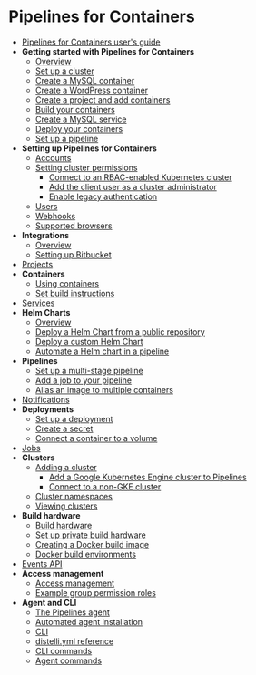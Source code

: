 # Pipelines for Containers

* [Pipelines for Containers user's guide](./index.md)
* **Getting started with Pipelines for Containers**
    * [Overview](./gs_overview.md)
    * [Set up a cluster](./gs_cluster_set_up.md)
    * [Create a MySQL container](./gs_create_mysql_container.md)
    * [Create a WordPress container](./gs_create_wordpress_container.md)
    * [Create a project and add containers](./gs_create_project.md)
    * [Build your containers](./gs_build_containers.md)
    * [Create a MySQL service](./gs_create_mysql_service.md)
    * [Deploy your containers](./gs_deploy_containers.md)
    * [Set up a pipeline](./gs_pipeline_set_up.md)
* **Setting up Pipelines for Containers**
    * [Accounts](./account.md)
    * [Setting cluster permissions](./cluster-set-permissions.md)
       * [Connect to an RBAC-enabled Kubernetes cluster](./pfc_permissions_kube_rbac.md)
       * [Add the client user as a cluster administrator](./pfc_permissions_add_client_user.md)
       * [Enable legacy authentication](./pfc_permissions_legacy_auth.md)   
    * [Users](./users.md)
    * [Webhooks](./webhook.md)
    * [Supported browsers](./pfc_supported_browsers.md)
* **Integrations**
    * [Overview](./integrate.md)
    * [Setting up Bitbucket](./bitbucket.md) 
* [Projects](./project.md)
* **Containers**
    * [Using containers](./container.md)
    * [Set build instructions](./container_build_instructions.md)
* [Services](./pfc_services.md) 
* **Helm Charts**
    * [Overview](./helm-overview.md)
    * [Deploy a Helm Chart from a public repository](./helm-chart.md)
    * [Deploy a custom Helm Chart](./helm-chart-custom.md)
    * [Automate a Helm chart in a pipeline](./helm-pipeline.md)
* **Pipelines**
    * [Set up a multi-stage pipeline](./pipeline-set-up.md)
    * [Add a job to your pipeline](./pipeline-add-job.md)
    * [Alias an image to multiple containers](./alias-map.md)
* [Notifications](./notification.md)
* **Deployments**
    * [Set up a deployment](./deployment-set-up.md) 
    * [Create a secret](./pfc_secrets.md)
    * [Connect a container to a volume](./pfc_volumes.md)  
* [Jobs](./job.md)
* **Clusters**
    * [Adding a cluster](./cluster-add.md)
       * [Add a Google Kubernetes Engine cluster to Pipelines](./pfc_add_gke_cluster.md)
       * [Connect to a non-GKE cluster](./pfc_connect_non_gke_cluster.md) 
    * [Cluster namespaces](./cluster-namespace.md)
    * [Viewing clusters](./cluster-view.md)
* **Build hardware**
    * [Build hardware](./build-hardware.md)
    * [Set up private build hardware](./pfc_set_up_server.md)
    * [Creating a Docker build image](./docker-build-image.md)
    * [Docker build environments](./build-environment.md)
* [Events API](./pfc_events_api.md)   
* **Access management**
    * [Access management](./group.md)
    * [Example group permission roles](./group-example.md) 
* **Agent and CLI**
    * [The Pipelines agent](./agent.md)
    * [Automated agent installation](./agent-automate.md)
    * [CLI](./cli.md)
    * [distelli.yml reference](./distelliyml.md)
    * [CLI commands](./cli-command.md)
    * [Agent commands](./agent-command.md)

